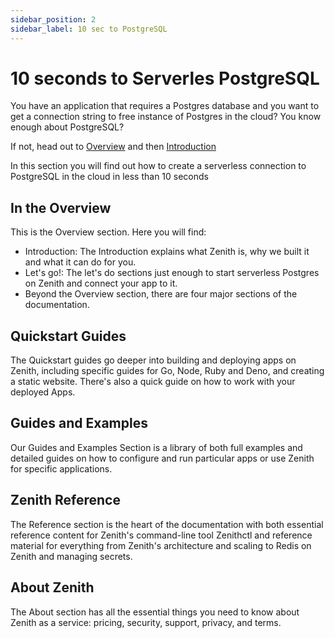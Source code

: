 ```yaml
---
sidebar_position: 2
sidebar_label: 10 sec to PostgreSQL
---
```

# 10 seconds to Serverles PostgreSQL

You have an application that requires a Postgres database and you want to get a connection string to free instance of Postgres in the cloud? You know enough about PostgreSQL?

If not, head out to [Overview](/) and then [Introduction](Introduction)

In this section you will find out how to create a serverless connection to PostgreSQL in the cloud in less than 10 seconds

In the Overview
---------------
This is the Overview section. Here you will find:

* Introduction: The Introduction explains what Zenith is, why we built it and what it can do for you.
* Let's go!: The let's do sections just enough to start serverless Postgres on Zenith and connect your app to it.
* Beyond the Overview section, there are four major sections of the documentation.

Quickstart Guides
-----------------
The Quickstart guides go deeper into building and deploying apps on Zenith, including specific guides for Go, Node, Ruby and Deno, and creating a static website. There's also a quick guide on how to work with your deployed Apps.

Guides and Examples
-------------------
Our Guides and Examples Section is a library of both full examples and detailed guides on how to configure and run particular apps or use Zenith for specific applications.

Zenith Reference
----------------
The Reference section is the heart of the documentation with both essential reference content for Zenith's command-line tool Zenithctl and reference material for everything from Zenith's architecture and scaling to Redis on Zenith and managing secrets.

About Zenith
------------
The About section has all the essential things you need to know about Zenith as a service: pricing, security, support, privacy, and terms.

